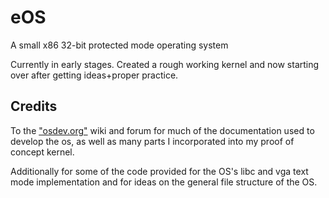 # eOS

A small x86 32-bit protected mode operating system

Currently in early stages. Created a rough working kernel and now starting over after getting ideas+proper practice.

## Credits

To the ["osdev.org"](https://osdev.org) wiki and forum for much of the documentation used to develop the os, as well as many parts I incorporated into my proof of concept kernel.

Additionally for some of the code provided for the OS's libc and vga text mode implementation and for ideas on the general file structure of the OS.
